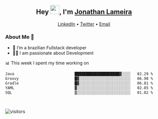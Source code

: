<h2 align="center">Hey <img src="https://github.com/TheDudeThatCode/TheDudeThatCode/blob/master/Assets/Hi.gif" width="29">, I'm <a href="https://www.linkedin.com/in/jonathanlameira/">Jonathan Lameira</a></h2>
<p align="center">
  <a href="https://www.linkedin.com/in/jonathanlameira/">LinkedIn</a> •
  <a href="https://twitter.com/jlameira">Twitter</a> •
  <a href="mailto:jlameira@gmail.com">Email</a>
</p>

### About Me 🚀
- 🌱  I’m a brazilian Fullstack developer</br>
- 👨‍💻  I am passionate about Development</br>

<!-- ![Jonathan Lameira github stats](https://github-readme-stats.vercel.app/api?username=jlameirameli&show_icons=true&hide_border=true)&nbsp;&nbsp; -->

📊 This week I spent my time working on
<!--START_SECTION:waka-->

```txt
Java                           ████████████████████▓░░░░   82.29 %
Groovy                         █▓░░░░░░░░░░░░░░░░░░░░░░░   06.98 %
Gradle                         █▓░░░░░░░░░░░░░░░░░░░░░░░   06.01 %
YAML                           ▓░░░░░░░░░░░░░░░░░░░░░░░░   02.85 %
SQL                            ▒░░░░░░░░░░░░░░░░░░░░░░░░   01.82 %
```

<!--END_SECTION:waka-->

<br />

![visitors](https://visitor-badge.laobi.icu/badge?page_id=jlameira.jlameira)

